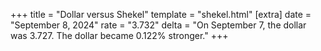 +++
title = "Dollar versus Shekel"
template = "shekel.html"
[extra]
date = "September  8, 2024"
rate = "3.732"
delta = "On September  7, the dollar was 3.727. The dollar became 0.122% stronger."
+++
